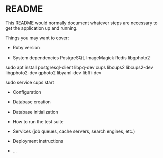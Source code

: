 # README

This README would normally document whatever steps are necessary to get the
application up and running.

Things you may want to cover:

* Ruby version

* System dependencies
PostgreSQL
ImageMagick
Redis
libgphoto2

sudo apt install postgresql-client libpq-dev cups libcups2 libcups2-dev libgphoto2-dev gphoto2 libyaml-dev libffi-dev

sudo service cups start


* Configuration

* Database creation

* Database initialization

* How to run the test suite

* Services (job queues, cache servers, search engines, etc.)

* Deployment instructions

* ...
